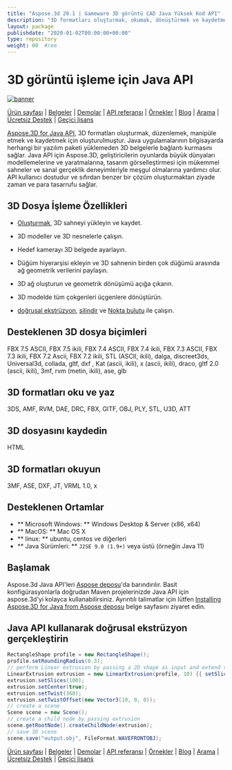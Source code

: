```yaml
---
title: "Aspose.3d 20.1 | Gameware 3D görüntü CAD Java Yüksek Kod API" 
description: "3D formatları oluşturmak, okumak, dönüştürmek ve kaydetmek için Java Kütüphanesi (örn. 3DS, 3MF, DAE, DFX, GITF, U3D, vb.). Geometrileri, grafikleri, iskeletleri ve morph deformerları destekler." 
layout: package
publishdate: "2020-01-02T00:00:00+00:00"
type: repository
weight: 00	#rem
---
```


# 3D görüntü işleme için Java API
[![banner](../aspose_3d-for-java-banner.png)](./)

[Ürün sayfası](https://products.aspose.com/3d/java) | [Belgeler](https://docs.aspose.com/3d/java/) | [Demolar](https://products.aspose.app/3d/family) | [API referansı](https://apireference.aspose.com/3d/java) | [Örnekler](https://github.com/aspose-3d/Aspose.3D-for-Java) | [Blog](https://blog.aspose.com/category/3d/) | [Arama](https://search.aspose.com/) | [Ücretsiz Destek](https://forum.aspose.com/c/3d) | [Geçici lisans](https://purchase.aspose.com/temporary-license)

[Aspose.3D for Java API](https://products.aspose.com/3d/java), 3D formatları oluşturmak, düzenlemek, manipüle etmek ve kaydetmek için oluşturulmuştur. Java uygulamalarının bilgisayarda herhangi bir yazılım paketi yüklemeden 3D belgelerle bağlantı kurmasını sağlar. Java API için Aspose.3D, geliştiricilerin oyunlarda büyük dünyaları modellemelerine ve yaratmalarına, tasarım görselleştirmesi için mükemmel sahneler ve sanal gerçeklik deneyimleriyle meşgul olmalarına yardımcı olur. API kullanıcı dostudur ve sıfırdan benzer bir çözüm oluşturmaktan ziyade zaman ve para tasarrufu sağlar.

## 3D Dosya İşleme Özellikleri

- [Oluşturmak](https://docs.aspose.com/3d/java/create-an-empty-3d-document/), 3D sahneyi yükleyin ve kaydet.
- 3D modeller ve 3D nesnelerle çalışın.
- Hedef kamerayı 3D belgede ayarlayın.
- Düğüm hiyerarşisi ekleyin ve 3D sahnenin birden çok düğümü arasında ağ geometrik verilerini paylaşın.
- 3D ağ oluşturun ve geometrik dönüşümü açığa çıkarın.
- 3D modelde tüm çokgenleri üçgenlere dönüştürün.

- [doğrusal ekstrüzyon](https://docs.aspose.com/3d/java/working-with-linear-extrusion/), [silindir](https://docs.aspose.com/3d/java/working-with-silindir/) ve [Nokta bulutu](https://docs.aspose.com/3d/java/working-with-pointcloud/) ile çalışın.

## Desteklenen 3D dosya biçimleri
FBX 7.5 ASCII, FBX 7.5 ikili, FBX 7.4 ASCII, FBX 7.4 ikili, FBX 7.3 ASCII, FBX 7.3 ikili, FBX 7.2 Ascii, FBX 7.2 ikili, STL (ASCII, ikili), dalga, discreet3ds, Universal3d, collada, gltf, dxf , Kat (ascii, ikili), x (ascii, ikili), draco, gltf 2.0 (ascii, ikili), 3mf, rvm (metin, ikili), ase, glb

## 3D formatları oku ve yaz
3DS, AMF, RVM, DAE, DRC, FBX, GITF, OBJ, PLY, STL, U3D, ATT

## 3D dosyasını kaydedin
HTML

## 3D formatları okuyun
3MF, ASE, DXF, JT, VRML 1.0, x

## Desteklenen Ortamlar
- ** Microsoft Windows: ** Windows Desktop & Server (x86, x64)
- ** MacOS: ** Mac OS X
- ** linux: ** ubuntu, centos ve diğerleri
- ** Java Sürümleri: ** `J2SE 9.0 (1.9+)` veya üstü (örneğin Java 11)

## Başlamak

Aspose.3d Java API'leri [Aspose deposu](https://releases.aspose.com/3d/java/)'da barındırılır. Basit konfigürasyonlarla doğrudan Maven projelerinizde Java API için aspose.3d'yi kolayca kullanabilirsiniz. Ayrıntılı talimatlar için lütfen [Installing Aspose.3D for Java from Aspose deposu](https://docs.aspose.com/3d/java/installation/) belge sayfasını ziyaret edin.

## Java API kullanarak doğrusal ekstrüzyon gerçekleştirin

``` java
RectangleShape profile = new RectangleShape();
profile.setRoundingRadius(0.3);
// perform Linear extrusion by passing a 2D shape as input and extend the shape in the 3rd dimension
LinearExtrusion extrusion = new LinearExtrusion(profile, 10) {{ setSlices(100); setCenter(true); setTwist(360); setTwistOffset(new Vector3(10, 0, 0));}};
extrusion.setSlices(100);
extrusion.setCenter(true);
extrusion.setTwist(360);
extrusion.setTwistOffset(new Vector3(10, 0, 0));
// create a scene
Scene scene = new Scene();
// create a child node by passing extrusion
scene.getRootNode().createChildNode(extrusion);
// save 3D scene
scene.save("output.obj", FileFormat.WAVEFRONTOBJ);
```

[Ürün sayfası](https://products.aspose.com/3d/java) | [Belgeler](https://docs.aspose.com/3d/java/) | [Demolar](https://products.aspose.app/3d/family) | [API referansı](https://apireference.aspose.com/3d/java) | [Örnekler](https://github.com/aspose-3d/Aspose.3D-for-Java) | [Blog](https://blog.aspose.com/category/3d/) | [Arama](https://search.aspose.com/) | [Ücretsiz Destek](https://forum.aspose.com/c/3d) | [Geçici lisans](https://purchase.aspose.com/temporary-license)
